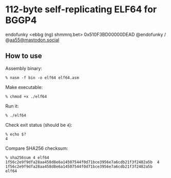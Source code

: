 # 112-byte self-replicating ELF64 for BGGP4

endofunky <ebbg (ng) shmmrq.bet> 0x510F3BD00000DEAD
@endofunky / @aa55@mastodon.social

## How to use

Assembly binary:

    % nasm -f bin -o elf64 elf64.asm

Make executable:

    % chmod +x ./elf64

Run it:

    % ./elf64

Check exit status (should be `4`):

    % echo $?
    4

Compare SHA256 checksum:

    % sha256sum 4 elf64
    1f56c2e9f9dfa28aa458d8e6a14507544f0d71bce3956e7a6cdb21f3f2482a5b  4
    1f56c2e9f9dfa28aa458d8e6a14507544f0d71bce3956e7a6cdb21f3f2482a5b  elf64

